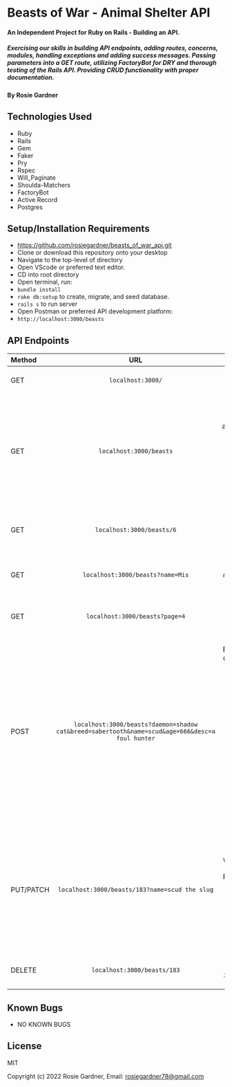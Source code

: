 # Beasts of War - Animal Shelter API

#### An Independent Project for Ruby on Rails - Building an API. 
##### Exercising our skills in building API endpoints, adding routes, concerns, modules, handling exceptions and adding success messages. Passing parameters into a GET route, utilizing FactoryBot for DRY and thorough testing of the Rails API. Providing CRUD functionality with proper documentation.

#### By Rosie Gardner

## Technologies Used

* Ruby
* Rails
* Gem
* Faker
* Pry
* Rspec
* Will_Paginate
* Shoulda-Matchers
* FactoryBot
* Active Record
* Postgres

## Setup/Installation Requirements

* https://github.com/rosiegardner/beasts_of_war_api.git
* Clone or download this repository onto your desktop
* Navigate to the top-level of directory
* Open VScode or preferred text editor.
* CD into root directory
* Open terminal, run: 
* `bundle install` 
* `rake db:setup` to create, migrate, and seed database.
* `rails s` to run server
* Open Postman or preferred API development platform:
* `http://localhost:3000/beasts`

## API Endpoints

| Method |   URL  | Result |
| :---   | :----: |  -----:  |
| GET    | `localhost:3000/` | Returns a list of raw json data |
| GET    | `localhost:3000/beasts` | Returns a list of all Beasts in alphabetical order by name and their parameters => `id`, `daemon`, `breed`, `name`, `age`, `desc`, `available` |
| GET    | `localhost:3000/beasts/6` | Returns all information related to Beast with `id=6` |
| GET    | `localhost:3000/beasts?name=Mis` | Returns a Beast by `name` or `name ilike?` => 'Misty' |
| GET    | `localhost:3000/beasts?page=4` | Returns a list of 10 Beasts per page |
| POST   | `localhost:3000/beasts?daemon=shadow cat&breed=sabertooth&name=scud&age=666&desc=a foul hunter` | Adds a Beast to the database => `id: 183`, `daemon: shadow cat`, `breed: sabertooth`, `name: scud`, `age: 666`, `desc: "a foul hunter"`, `available: true` => If `POST` is successful, returns database object for newly created Beast. |
| PUT/PATCH | `localhost:3000/beasts/183?name=scud the slug` | Updates the name for a Beast with `id=183`. If PUT/PATCH is succesful, returns database object for newly updated Beast. |
| DELETE | `localhost:3000/beasts/183` | Deletes the Beast with `id=183` from database |

## Known Bugs

* NO KNOWN BUGS

## License

MIT

Copyright (c) 2022 Rosie Gardner, Email: <rosiegardner78@gmail.com>

